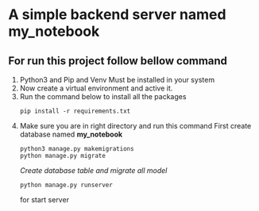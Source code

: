 # A simple backend server named my_notebook

## For run this project follow bellow command

1. Python3 and Pip and Venv Must be installed in your system
2. Now create a virtual environment and active it.
3. Run the command below to install all the packages
   ```
   pip install -r requirements.txt
   ```
4. Make sure you are in right directory and run this command
    First create database named **my_notebook**
    ```
   python3 manage.py makemigrations
   python manage.py migrate
   ```
   _Create database table and migrate all model_
    ```
   python manage.py runserver
   ```
   for start server
